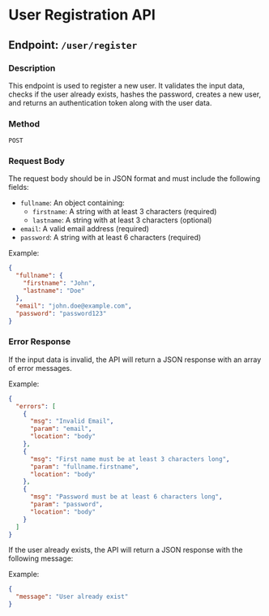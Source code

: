# User Registration API

## Endpoint: `/user/register`

### Description
This endpoint is used to register a new user. It validates the input data, checks if the user already exists, hashes the password, creates a new user, and returns an authentication token along with the user data.

### Method
`POST`

### Request Body
The request body should be in JSON format and must include the following fields:

- `fullname`: An object containing:
  - `firstname`: A string with at least 3 characters (required)
  - `lastname`: A string with at least 3 characters (optional)
- `email`: A valid email address (required)
- `password`: A string with at least 6 characters (required)

Example:
```json
{
  "fullname": {
    "firstname": "John",
    "lastname": "Doe"
  },
  "email": "john.doe@example.com",
  "password": "password123"
}
```

### Error Response
If the input data is invalid, the API will return a JSON response with an array of error messages.

Example:
```json
{
  "errors": [
    {
      "msg": "Invalid Email",
      "param": "email",
      "location": "body"
    },
    {
      "msg": "First name must be at least 3 characters long",
      "param": "fullname.firstname",
      "location": "body"
    },
    {
      "msg": "Password must be at least 6 characters long",
      "param": "password",
      "location": "body"
    }
  ]
}
```

If the user already exists, the API will return a JSON response with the following message:

Example:
```json
{
  "message": "User already exist"
}
```
